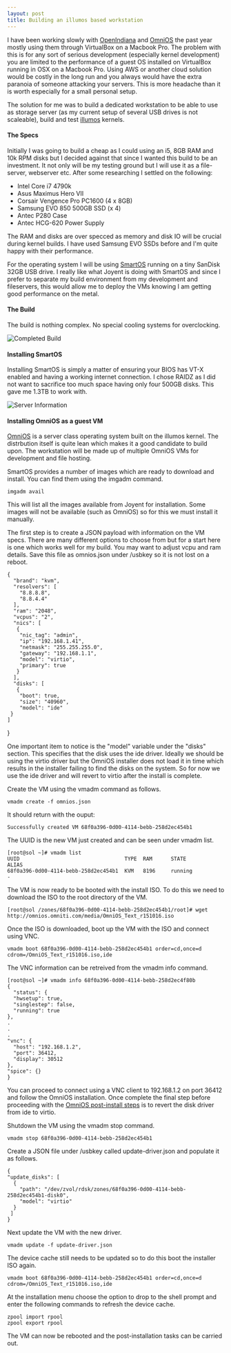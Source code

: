 ```yaml
---
layout: post
title: Building an illumos based workstation
---
```


I have been working slowly with [OpenIndiana](https://www.openindiana.org) and 
[OmniOS](https://omnios.omniti.com) the past year mostly using them through 
VirtualBox on a Macbook Pro. The problem with this is for any sort of serious 
development (especially kernel development) you are limited to the performance 
of a guest OS installed on VirtualBox running in OSX on a Macbook Pro. Using AWS 
or another cloud solution would be costly in the long run and you always would 
have the extra paranoia of someone attacking your servers. This is more headache 
than it is worth especially for a small personal setup.

The solution for me was to build a dedicated workstation to be able to use as 
storage server (as my current setup of several USB drives is not scaleable), 
build and test [illumos](https://illumos.org) kernels. 

#### The Specs

Initially I was going to build a cheap as I could using an i5, 8GB RAM and 
10k RPM disks but I decided against that since I wanted this build to be an 
investment. It not only will be my testing ground but I will use it as a file- 
server, webserver etc. After some researching I settled on the following:

* Intel Core i7 4790k
* Asus Maximus Hero VII
* Corsair Vengence Pro PC1600 (4 x 8GB)
* Samsung EVO 850 500GB SSD (x 4)
* Antec P280 Case
* Antec HCG-620 Power Supply

The RAM and disks are over specced as memory and disk IO will be crucial during 
kernel builds. I have used Samsung EVO SSDs before and I'm quite happy with 
their performance.

For the operating system I will be using [SmartOS](https://smartos.org) running 
on a tiny SanDisk 32GB USB drive. I really like what Joyent is doing with 
SmartOS and since I prefer to separate my build environment from my development 
and fileservers, this would allow me to deploy the VMs knowing I am getting good 
performance on the metal.

#### The Build

The build is nothing complex. No special cooling systems for overclocking. 

![Completed Build](../images/ServerBuilt.jpg)

#### Installing SmartOS

Installing SmartOS is simply a matter of ensuring your BIOS has VT-X enabled and
having a working internet connection. I chose RAIDZ as I did not want to
sacrifice too much space having only four 500GB disks. This gave me 1.3TB to
work with.

![Server Information](../images/SmartOS.png)

#### Installing OmniOS as a guest VM

[OmniOS](https://omnios.omniti.com) is a server class operating system built on 
the illumos kernel. The distrbution itself is quite lean which makes it a good 
candidate to build upon. The workstation will be made up of multiple OmniOS VMs 
for development and file hosting.

SmartOS provides a number of images which are ready to download and install. You 
can find them using the imgadm command.

    imgadm avail

This will list all the images available from Joyent for installation. Some 
images will not be available (such as OmniOS) so for this we must install it 
manually.

The first step is to create a JSON payload with information on the VM specs. 
There are many different options to choose from but for a start here is one 
which works well for my build. You may want to adjust vcpu and ram details. 
Save this file as omnios.json under /usbkey so it is not lost on a reboot.

    {
      "brand": "kvm",
      "resolvers": [
        "8.8.8.8",
        "8.8.4.4"
      ],
      "ram": "2048",
      "vcpus": "2",
      "nics": [
       {
        "nic_tag": "admin",
        "ip": "192.168.1.41",
        "netmask": "255.255.255.0",
        "gateway": "192.168.1.1",
        "model": "virtio",
        "primary": true
       }
      ],
      "disks": [
       {
        "boot": true,
        "size": "40960",
        "model": "ide"
     }
    ]
  }

One important item to notice is the "model" variable under the "disks" section. 
This specifies that the disk uses the ide driver. Ideally we should be using the 
virtio driver but the OmniOS installer does not load it in time which results in 
the installer failing to find the disks on the system. So for now we use the ide 
driver and will revert to virtio after the install is complete.

Create the VM using the vmadm command as follows.

    vmadm create -f omnios.json

It should return with the ouput:

    Successfully created VM 68f0a396-0d00-4114-bebb-258d2ec454b1

The UUID is the new VM just created and can be seen under vmadm list.

    [root@sol ~]# vmadm list
    UUID                                  TYPE  RAM      STATE             ALIAS
    68f0a396-0d00-4114-bebb-258d2ec454b1  KVM   8196     running           -

The VM is now ready to be booted with the install ISO. To do this we need to 
download the ISO to the root directory of the VM.

    [root@sol /zones/68f0a396-0d00-4114-bebb-258d2ec454b1/root]# wget http://omnios.omniti.com/media/OmniOS_Text_r151016.iso

Once the ISO is downloaded, boot up the VM with the ISO and connect using VNC.

    vmadm boot 68f0a396-0d00-4114-bebb-258d2ec454b1 order=cd,once=d cdrom=/OmniOS_Text_r151016.iso,ide 

The VNC information can be retreived from the vmadm info command.

    [root@sol ~]# vmadm info 68f0a396-0d00-4114-bebb-258d2ec4f80b
    {
      "status": {
      "hwsetup": true,
      "singlestep": false,
      "running": true
    },
    .
    .
    .
    "vnc": {
      "host": "192.168.1.2",
      "port": 36412,
      "display": 30512
    },
    "spice": {}
    }

You can proceed to connect using a VNC client to 192.168.1.2 on port 36412 and 
follow the OmniOS installation. Once complete the final step before proceeding 
with the [OmniOS post-install steps](http://omnios.omniti.com/wiki.php/GeneralAdministration) 
is to revert the disk driver from ide to virtio.

Shutdown the VM using the vmadm stop command.

    vmadm stop 68f0a396-0d00-4114-bebb-258d2ec454b1

Create a JSON file under /usbkey called update-driver.json and populate it as 
follows.

    {
    "update_disks": [
      {
        "path": "/dev/zvol/rdsk/zones/68f0a396-0d00-4114-bebb-258d2ec454b1-disk0",
        "model": "virtio"
      }
     ]
    }

Next update the VM with the new driver.

    vmadm update -f update-driver.json

The device cache still needs to be updated so to do this boot the installer ISO 
again.

    vmadm boot 68f0a396-0d00-4114-bebb-258d2ec454b1 order=cd,once=d cdrom=/OmniOS_Text_r151016.iso,ide

At the installation menu choose the option to drop to the shell prompt and enter 
the following commands to refresh the device cache.

    zpool import rpool
    zpool export rpool

The VM can now be rebooted and the post-installation tasks can be carried out.
